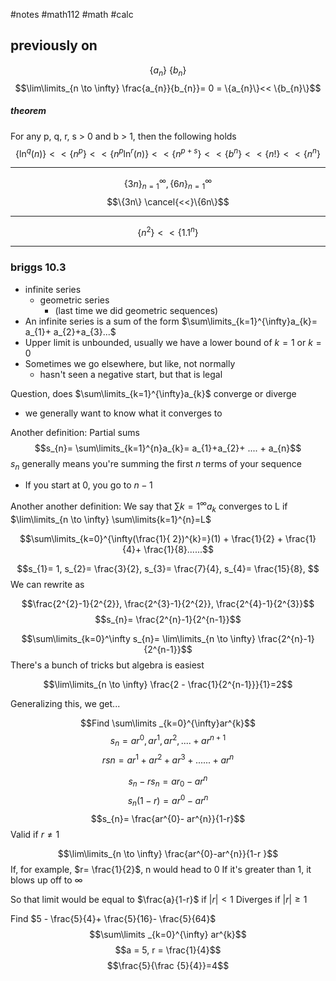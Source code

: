 #notes #math112 #math #calc



## previously on

$$\{a_{n}\} \ \{b_{n}\}$$
$$\lim\limits_{n \to \infty} \frac{a_{n}}{b_{n}}= 0 = \{a_{n}\}<< \{b_{n}\}$$


##### theorem
For any p, q, r, s > 0 and b > 1, then the following holds
$$\{\ln^{q}(n)\}<<\{n^{p}\}<< \{n^{p}\ln^{r}(n)\} << \{n^{p+s}\}<< \{b^{n}\}<< \{n!\} << \{n^{n}\}$$


---

$$\{3n\}_{n=1}^{\infty}, \{6n\}_{n=1}^{\infty}$$
$$\{3n\} \cancel{<<}\{6n\}$$

---


$$\{n^{2}\} << \{1.1^{n}\}$$

---


### briggs 10.3
- infinite series
	- geometric series
		- (last time we did geometric sequences)
- An infinite series is a sum of the form $\sum\limits_{k=1}^{\infty}a_{k}= a_{1}+ a_{2}+a_{3}...$
- Upper limit is unbounded, usually we have a lower bound of $k=1$ or $k=0$
- Sometimes we go elsewhere, but like, not normally
	- hasn't seen a negative start, but that is legal

Question, does $\sum\limits_{k=1}^{\infty}a_{k}$ converge or diverge
- we generally want to know what it converges to

Another definition: Partial sums
$$s_{n}= \sum\limits_{k=1}^{n}a_{k}= a_{1}+a_{2}+ .... + a_{n}$$
$s_{n}$ generally means you're summing the first $n$ terms of your sequence
- If you start at 0, you go to $n-1$ 


Another another definition:
We say that $\sum\limits{k=1}^{\infty}a_{k}$ converges to L if $\lim\limits_{n \to \infty} \sum\limits{k=1}^{n}=L$


$$\sum\limits_{k=0}^{\infty(\frac{1}{ 2})^{k}=}(1) + \frac{1}{2} + \frac{1}{4}+ \frac{1}{8}......$$


$$s_{1}= 1, s_{2}= \frac{3}{2}, s_{3}= \frac{7}{4}, s_{4}= \frac{15}{8}, $$
We can rewrite as

$$\frac{2^{2}-1}{2^{2}}, \frac{2^{3}-1}{2^{2}}, \frac{2^{4}-1}{2^{3}}$$
$$s_{n}= \frac{2^{n}-1}{2^{n-1}}$$

$$\sum\limits_{k=0}^\infty s_{n}= \lim\limits_{n \to \infty} \frac{2^{n}-1}{2^{n-1}}$$
There's a bunch of tricks but algebra is easiest

$$\lim\limits_{n \to \infty} \frac{2 - \frac{1}{2^{n-1}}}{1}=2$$

Generalizing this, we get...


$$Find \sum\limits _{k=0}^{\infty}ar^{k}$$
$$s_{n}= ar^{0}, ar^{1}, ar^{2}, .... + ar^{n+1}$$
$$rsn = ar^{1}+ ar^{2}+ ar^{3}+ ...... + ar^{n}$$

$$s_{n}- rs_{n}= ar_{0}- ar^{n}$$
$$s_{n}(1-r) = ar^{0}-ar^{n}$$
$$s_{n}= \frac{ar^{0}- ar^{n}}{1-r}$$
Valid if $r\neq 1$ 

$$\lim\limits_{n \to \infty} \frac{ar^{0}-ar^{n}}{1-r }$$
If, for example, $r= \frac{1}{2}$, n would head to 0
If it's greater than $1$, it blows up off to $\infty$


So that limit would be equal to $\frac{a}{1-r}$ if $|r|<1$
Diverges if $|r| \geq 1$



Find $5 - \frac{5}{4}+ \frac{5}{16}- \frac{5}{64}$
$$\sum\limits _{k=0}^{\infty} ar^{k}$$
$$a = 5, r = \frac{1}{4}$$
$$\frac{5}{\frac {5}{4}}=4$$